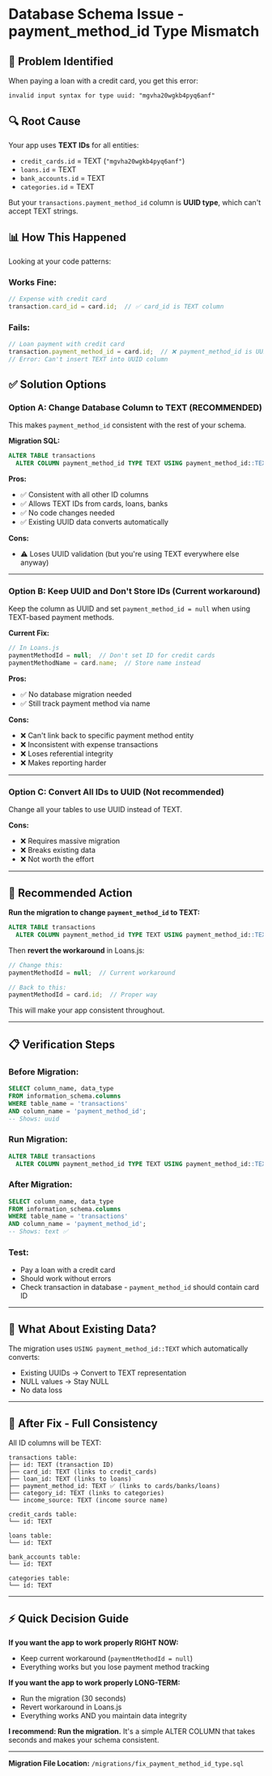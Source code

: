 # Database Schema Issue - payment_method_id Type Mismatch

## 🔴 **Problem Identified**

When paying a loan with a credit card, you get this error:
```
invalid input syntax for type uuid: "mgvha20wgkb4pyq6anf"
```

## 🔍 **Root Cause**

Your app uses **TEXT IDs** for all entities:
- `credit_cards.id` = TEXT (`"mgvha20wgkb4pyq6anf"`)
- `loans.id` = TEXT
- `bank_accounts.id` = TEXT
- `categories.id` = TEXT

But your `transactions.payment_method_id` column is **UUID type**, which can't accept TEXT strings.

## 📊 **How This Happened**

Looking at your code patterns:

### Works Fine:
```javascript
// Expense with credit card
transaction.card_id = card.id;  // ✅ card_id is TEXT column
```

### Fails:
```javascript
// Loan payment with credit card
transaction.payment_method_id = card.id;  // ❌ payment_method_id is UUID column
// Error: Can't insert TEXT into UUID column
```

## ✅ **Solution Options**

### **Option A: Change Database Column to TEXT** (RECOMMENDED)

This makes `payment_method_id` consistent with the rest of your schema.

**Migration SQL:**
```sql
ALTER TABLE transactions 
  ALTER COLUMN payment_method_id TYPE TEXT USING payment_method_id::TEXT;
```

**Pros:**
- ✅ Consistent with all other ID columns
- ✅ Allows TEXT IDs from cards, loans, banks
- ✅ No code changes needed
- ✅ Existing UUID data converts automatically

**Cons:**
- ⚠️ Loses UUID validation (but you're using TEXT everywhere else anyway)

---

### **Option B: Keep UUID and Don't Store IDs** (Current workaround)

Keep the column as UUID and set `payment_method_id = null` when using TEXT-based payment methods.

**Current Fix:**
```javascript
// In Loans.js
paymentMethodId = null;  // Don't set ID for credit cards
paymentMethodName = card.name;  // Store name instead
```

**Pros:**
- ✅ No database migration needed
- ✅ Still track payment method via name

**Cons:**
- ❌ Can't link back to specific payment method entity
- ❌ Inconsistent with expense transactions
- ❌ Loses referential integrity
- ❌ Makes reporting harder

---

### **Option C: Convert All IDs to UUID** (Not recommended)

Change all your tables to use UUID instead of TEXT.

**Cons:**
- ❌ Requires massive migration
- ❌ Breaks existing data
- ❌ Not worth the effort

---

## 🎯 **Recommended Action**

**Run the migration to change `payment_method_id` to TEXT:**

```sql
ALTER TABLE transactions 
  ALTER COLUMN payment_method_id TYPE TEXT USING payment_method_id::TEXT;
```

Then **revert the workaround** in Loans.js:

```javascript
// Change this:
paymentMethodId = null;  // Current workaround

// Back to this:
paymentMethodId = card.id;  // Proper way
```

This will make your app consistent throughout.

---

## 📋 **Verification Steps**

### Before Migration:
```sql
SELECT column_name, data_type 
FROM information_schema.columns 
WHERE table_name = 'transactions' 
AND column_name = 'payment_method_id';
-- Shows: uuid
```

### Run Migration:
```sql
ALTER TABLE transactions 
  ALTER COLUMN payment_method_id TYPE TEXT USING payment_method_id::TEXT;
```

### After Migration:
```sql
SELECT column_name, data_type 
FROM information_schema.columns 
WHERE table_name = 'transactions' 
AND column_name = 'payment_method_id';
-- Shows: text ✅
```

### Test:
- Pay a loan with a credit card
- Should work without errors
- Check transaction in database - `payment_method_id` should contain card ID

---

## 🔧 **What About Existing Data?**

The migration uses `USING payment_method_id::TEXT` which automatically converts:
- Existing UUIDs → Convert to TEXT representation
- NULL values → Stay NULL
- No data loss

---

## 🎨 **After Fix - Full Consistency**

All ID columns will be TEXT:

```
transactions table:
├── id: TEXT (transaction ID)
├── card_id: TEXT (links to credit_cards)
├── loan_id: TEXT (links to loans)
├── payment_method_id: TEXT ✅ (links to cards/banks/loans)
├── category_id: TEXT (links to categories)
└── income_source: TEXT (income source name)

credit_cards table:
└── id: TEXT

loans table:
└── id: TEXT

bank_accounts table:
└── id: TEXT

categories table:
└── id: TEXT
```

---

## ⚡ **Quick Decision Guide**

**If you want the app to work properly RIGHT NOW:**
- Keep current workaround (`paymentMethodId = null`)
- Everything works but you lose payment method tracking

**If you want the app to work properly LONG-TERM:**
- Run the migration (30 seconds)
- Revert workaround in Loans.js
- Everything works AND you maintain data integrity

**I recommend: Run the migration.** It's a simple ALTER COLUMN that takes seconds and makes your schema consistent.

---

**Migration File Location:** `/migrations/fix_payment_method_id_type.sql`
